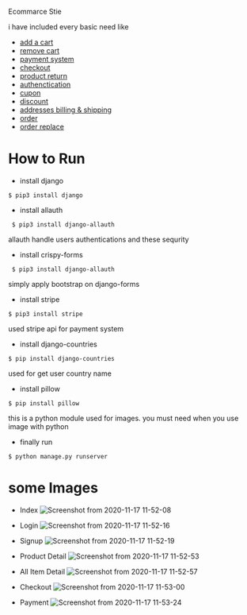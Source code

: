 Ecommarce Stie

i have included every basic need like


- [add a cart](#add) 
- [remove cart](#remove) 
- [payment system](#payment) 
- [checkout](#checkout) 
- [product return](#product) 
- [authenctication](#authenctication) 
- [cupon](#cupon)  
- [discount](#discount)  
- [addresses billing & shipping](#addresses)  
- [order](#order)  
- [order replace](#replace)  




# How to Run 
- install django

```
$ pip3 install django
```
- install allauth  

```
 $ pip3 install django-allauth 
```
allauth handle users authentications and these sequrity 

- install crispy-forms

```
 $ pip3 install django-allauth 
```
simply apply bootstrap on django-forms

- install stripe

```
$ pip3 install stripe

```
used stripe api for payment system 

- install django-countries

```
$ pip install django-countries

```
used for get user country name

- install pillow 

```
$ pip install pillow
```
this is a python module used for images. you must need when you use image with python

- finally run 

```
$ python manage.py runserver
```




# some Images

- Index 
 ![Screenshot from 2020-11-17 11-52-08](https://user-images.githubusercontent.com/51693679/99354018-ab291300-28cb-11eb-925d-a095fa9f0f75.png)

- Login
 ![Screenshot from 2020-11-17 11-52-16](https://user-images.githubusercontent.com/51693679/99354088-c2680080-28cb-11eb-808b-af9f2ac020b3.png)

- Signup 
![Screenshot from 2020-11-17 11-52-19](https://user-images.githubusercontent.com/51693679/99354169-f04d4500-28cb-11eb-9045-315e35682bb1.png)

- Product Detail
![Screenshot from 2020-11-17 11-52-53](https://user-images.githubusercontent.com/51693679/99354208-065b0580-28cc-11eb-8b69-274dc3570e07.png)

- All Item Detail
![Screenshot from 2020-11-17 11-52-57](https://user-images.githubusercontent.com/51693679/99354244-1ffc4d00-28cc-11eb-9720-afb3b085dca9.png)

- Checkout
![Screenshot from 2020-11-17 11-53-00](https://user-images.githubusercontent.com/51693679/99354281-31455980-28cc-11eb-9e8c-e3fe7c87f79e.png)

- Payment
![Screenshot from 2020-11-17 11-53-24](https://user-images.githubusercontent.com/51693679/99354319-415d3900-28cc-11eb-8bd7-c25c70152cbc.png)








